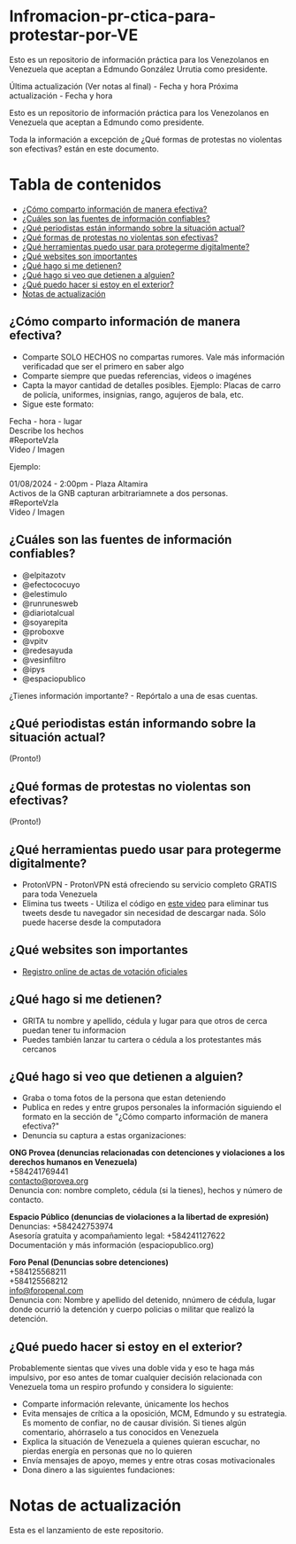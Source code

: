 # Infromacion-pr-ctica-para-protestar-por-VE
Esto es un repositorio de información práctica para los Venezolanos en Venezuela que aceptan a Edmundo González Urrutia como presidente.

Última actualización (Ver notas al final) - Fecha y hora
Próxima actualización - Fecha y hora

Esto es un repositorio de información práctica para los Venezolanos en Venezuela que aceptan a Edmundo como presidente.

Toda la información a excepción de ¿Qué formas de protestas no violentas son efectivas? están en este documento.

# Tabla de contenidos
- [¿Cómo comparto información de manera efectiva?](https://github.com/doblea13/Infromacion-pr-ctica-para-protestar-por-VE/edit/main/README.md#c%C3%B3mo-comparto-informaci%C3%B3n-de-manera-efectiva)
- [¿Cuáles son las fuentes de información confiables?](https://github.com/doblea13/Infromacion-pr-ctica-para-protestar-por-VE/edit/main/README.md#cu%C3%A1les-son-las-fuentes-de-informaci%C3%B3n-confiables)
- [¿Qué periodistas están informando sobre la situación actual?](https://github.com/doblea13/Infromacion-pr-ctica-para-protestar-por-VE/edit/main/README.md#qu%C3%A9-periodistas-est%C3%A1n-informando-sobre-la-situaci%C3%B3n-actual)
- [¿Qué formas de protestas no violentas son efectivas?](https://github.com/doblea13/Infromacion-pr-ctica-para-protestar-por-VE/edit/main/README.md#qu%C3%A9-formas-de-protestas-no-violentas-son--efectivas)
- [¿Qué herramientas puedo usar para protegerme digitalmente?](https://github.com/doblea13/Infromacion-pr-ctica-para-protestar-por-VE/edit/main/README.md#qu%C3%A9-herramientas-puedo-usar-para-protegerme-digitalmente)
- [¿Qué websites son importantes](https://github.com/doblea13/Infromacion-pr-ctica-para-protestar-por-VE/edit/main/README.md#qu%C3%A9-websites-son-importantes)
- [¿Qué hago si me detienen?](https://github.com/doblea13/Infromacion-pr-ctica-para-protestar-por-VE/edit/main/README.md#qu%C3%A9-hago-si-me-detienen)
- [¿Qué hago si veo que detienen a alguien?](https://github.com/doblea13/Infromacion-pr-ctica-para-protestar-por-VE/edit/main/README.md#qu%C3%A9-hago-si-veo-que-detienen-a-alguien)
- [¿Qué puedo hacer si estoy en el exterior?](https://github.com/doblea13/Infromacion-pr-ctica-para-protestar-por-VE/edit/main/README.md#qu%C3%A9-puedo-hacer-si-estoy-en-el-exterior)
- [Notas de actualización](https://github.com/doblea13/Infromacion-pr-ctica-para-protestar-por-VE/edit/main/README.md#notas-de-actualizaci%C3%B3n)

## ¿Cómo comparto información de manera efectiva?
- Comparte SOLO HECHOS no compartas rumores. Vale más información verificadad que ser el primero en saber algo
- Comparte siempre que puedas referencias, videos o imagénes 
- Capta la mayor cantidad de detalles posibles. Ejemplo: Placas de carro de policía, uniformes, insignias, rango, agujeros de bala, etc.
- Sigue este formato:

Fecha - hora - lugar
<br>Describe los hechos
<br>#ReporteVzla
<br>Video / Imagen

Ejemplo: 

01/08/2024 - 2:00pm - Plaza Altamira
<br>Activos de la GNB capturan arbitrariamnete a dos personas.
<br>#ReporteVzla 
<br>Video / Imagen

## ¿Cuáles son las fuentes de información confiables?
- @elpitazotv
- @efectococuyo 
- @elestimulo 
- @runrunesweb 
- @diariotalcual 
- @soyarepita 
- @proboxve
- @vpitv 
- @redesayuda
- @vesinfiltro 
- @ipys
- @espaciopublico

¿Tienes información importante? - Repórtalo a una de esas cuentas.

## ¿Qué periodistas están informando sobre la situación actual?
(Pronto!)

## ¿Qué formas de protestas no violentas son  efectivas?
(Pronto!)

## ¿Qué herramientas puedo usar para protegerme digitalmente?
- ProtonVPN - ProtonVPN está ofreciendo su servicio completo GRATIS para toda Venezuela
- Elimina tus tweets - Utiliza el código en [este video](youtube) para eliminar tus tweets desde tu navegador sin necesidad de descargar nada. Sólo puede hacerse desde la computadora

## ¿Qué websites son importantes
- [Registro online de actas de votación oficiales](https://resultadospresidencialesvenezuela2024.com/)

## ¿Qué hago si me detienen?
- GRITA tu nombre y apellido, cédula y lugar para que otros de cerca puedan tener tu informacion
- Puedes también lanzar tu cartera o cédula a los protestantes más cercanos

## ¿Qué hago si veo que detienen a alguien?  
- Graba o toma fotos de la persona que estan deteniendo
- Publica en redes y entre grupos personales la información siguiendo el formato en la sección de "¿Cómo comparto información de manera efectiva?"
- Denuncia su captura a estas organizaciones:

**ONG Provea (denuncias relacionadas con detenciones y violaciones a los derechos humanos en Venezuela)**
<br>+584241769441
<br>contacto@provea.org
<br>Denuncia con: nombre completo, cédula (si la tienes), hechos y número de contacto.

**Espacio Público (denuncias de violaciones a la libertad de expresión)**
<br>Denuncias: +584242753974
<br>Asesoría gratuita y acompañamiento legal: +584241127622
<br>Documentación y más información (espaciopublico.org)

**Foro Penal (Denuncias sobre detenciones)**
<br>+584125568211
<br>+584125568212
<br>info@foropenal.com
<br>Denuncia con: Nombre y apellido del detenido, nnúmero de cédula, lugar donde ocurrió la detención y cuerpo policias o militar que realizó la detención.


## ¿Qué puedo hacer si estoy en el exterior?
Probablemente sientas que vives una doble vida y eso te haga más impulsivo, por eso antes de tomar cualquier decisión relacionada con Venezuela toma un respiro profundo y considera lo siguiente:
- Comparte información relevante, únicamente los hechos
- Evita mensajes de crítica a la oposición, MCM, Edmundo y su estrategia. Es momento de confiar, no de causar división. Si tienes algún comentario, ahórraselo a tus conocidos en Venezuela
- Explica la situación de Venezuela a quienes quieran escuchar, no pierdas energía en personas que no lo quieren
- Envía mensajes de apoyo, memes y entre otras cosas motivacionales
- Dona dinero a las siguientes fundaciones:


# Notas de actualización
Esta es el lanzamiento de este repositorio.
